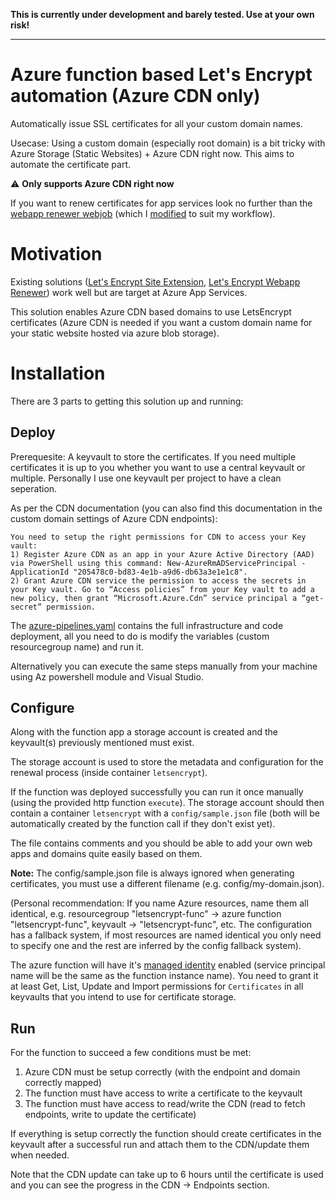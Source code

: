 **This is currently under development and barely tested. Use at your own risk!**
___

# Azure function based Let's Encrypt automation (Azure CDN only)

Automatically issue SSL certificates for all your custom domain names.

Usecase: Using a custom domain (especially root domain) is a bit tricky with Azure Storage (Static Websites) + Azure CDN right now. This aims to automate the certificate part.

:warning: **Only supports Azure CDN right now**

If you want to renew certificates for app services look no further than the [webapp renewer webjob](https://github.com/ohadschn/letsencrypt-webapp-renewer) (which I [modified](https://github.com/MarcStan/letsencrypt-webapp-renewer) to suit my workflow).

# Motivation

Existing solutions ([Let's Encrypt Site Extension](https://github.com/sjkp/letsencrypt-siteextension), [Let's Encrypt Webapp Renewer](https://github.com/ohadschn/letsencrypt-webapp-renewer)) work well but are target at Azure App Services.

This solution enables Azure CDN based domains to use LetsEncrypt certificates (Azure CDN is needed if you want a custom domain name for your static website hosted via azure blob storage).

# Installation

There are 3 parts to getting this solution up and running:

## Deploy

Prerequesite: A keyvault to store the certificates. If you need multiple certificates it is up to you whether you want to use a central keyvault or multiple. Personally I use one keyvault per project to have a clean seperation.

As per the CDN documentation (you can also find this documentation in the custom domain settings of Azure CDN endpoints):

```
You need to setup the right permissions for CDN to access your Key vault:
1) Register Azure CDN as an app in your Azure Active Directory (AAD) via PowerShell using this command: New-AzureRmADServicePrincipal -ApplicationId "205478c0-bd83-4e1b-a9d6-db63a3e1e1c8".
2) Grant Azure CDN service the permission to access the secrets in your Key vault. Go to “Access policies” from your Key vault to add a new policy, then grant “Microsoft.Azure.Cdn” service principal a “get-secret” permission.
```

The [azure-pipelines.yaml](./azure-pipelines.yaml) contains the full infrastructure and code deployment, all you need to do is modify the variables (custom resourcegroup name) and run it.

Alternatively you can execute the same steps manually from your machine using Az powershell module and Visual Studio.

## Configure

Along with the function app a storage account is created and the keyvault(s) previously mentioned must exist.

The storage account is used to store the metadata and configuration for the renewal process (inside container `letsencrypt`).

If the function was deployed successfully you can run it once manually (using the provided http function `execute`). The storage account should then contain a container `letsencrypt` with a `config/sample.json` file (both will be automatically created by the function call if they don't exist yet).

The file contains comments and you should be able to add your own web apps and domains quite easily based on them.

**Note:** The config/sample.json file is always ignored when generating certificates, you must use a different filename (e.g. config/my-domain.json).

(Personal recommendation: If you name Azure resources, name them all identical, e.g. resourcegroup "letsencrypt-func" -> azure function "letsencrypt-func", keyvault -> "letsencrypt-func", etc. The configuration has a fallback system, if most resources are named identical you only need to specify one and the rest are inferred by the config fallback system).

The azure function will have it's [managed identity](https://docs.microsoft.com/azure/active-directory/managed-identities-azure-resources/overview) enabled (service principal name will be the same as the function instance name). You need to grant it at least Get, List, Update and Import permissions for `Certificates` in all keyvaults that you intend to use for certificate storage.

## Run

For the function to succeed a few conditions must be met:

1. Azure CDN must be setup correctly (with the endpoint and domain correctly mapped)
2. The function must have access to write a certificate to the keyvault
3. The function must have access to read/write the CDN (read to fetch endpoints, write to update the certificate)

If everything is setup correctly the function should create certificates in the keyvault after a successful run and attach them to the CDN/update them when needed.

Note that the CDN update can take up to 6 hours until the certificate is used and you can see the progress in the CDN -> Endpoints section.
